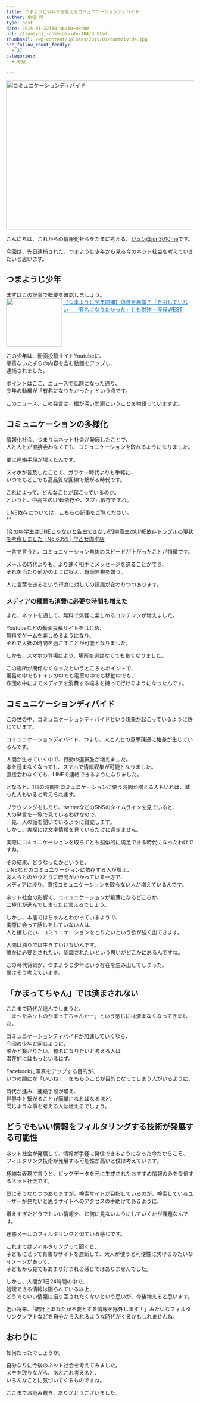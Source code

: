 ```yaml
---
title: つまようじ少年から見えるコミュニケーションディバイド
author: 魚住 惇
type: post
date: 2015-01-22T10:46:19+00:00
url: /tsumayoji-comm-divide-10410.html
thumbnail: /wp-content/uploads/2015/01/commdivide.jpg
scc_follow_count_feedly:
  - 37
categories:
  - 考察

---
```

<img decoding="async" loading="lazy" src="/wp-content/uploads/2015/01/commdivide.jpg" alt="コミュニケーションディバイド" title="commdivide.jpg" border="0" width="600" height="400" /><!--more-->

こんにちは、これからの情報化社会をたまに考える、[ジュン@jun3010me][1]です。

今回は、先日逮捕された、つまようじ少年から見る今のネット社会を考えていきたいと思います。

## つまようじ少年

まずはこの記事で概要を確認しましょう。  
<a href="http://www.sankei.com/west/news/150119/wst1501190045-n1.html" target="_blank"><img decoding="async" loading="lazy" class="alignleft" align="left" border="0" src="http://capture.heartrails.com/150x130/shadow?http://www.sankei.com/west/news/150119/wst1501190045-n1.html" alt="" width="150" height="130" /></a><a style="color:#0070C5;" href="http://www.sankei.com/west/news/150119/wst1501190045-n1.html" target="_blank">【つまようじ少年逮捕】偽装を暴露？「万引していない」　「有名になりたかった」とも供述 &#8211; 産経WEST</a><a href="http://b.hatena.ne.jp/entry/http://www.sankei.com/west/news/150119/wst1501190045-n1.html" target="_blank"><img decoding="async" border="0" src="http://b.hatena.ne.jp/entry/image/http://www.sankei.com/west/news/150119/wst1501190045-n1.html" alt="" /></a><br style="clear:both;" />

この少年は、動画投稿サイトYoutubeに、  
悪質ないたずらの内容を含む動画をアップし、  
逮捕されました。

ポイントはここ、ニュースで話題になった通り、  
少年の動機が「<span class="mky">有名になりたかった</span>」という点です。

このニュース、この発言は、根が深い問題ということを物語っていますよ。

## コミュニケーションの多様化

情報化社会、つまりはネット社会が発展したことで、  
人と人とが直接会わなくても、コミュニケーションを取れるようになりました。

要は連絡手段が増えたんです。

スマホが普及したことで、ガラケー時代よりも手軽に、  
いつでもどこでも高品質な回線で繋がる時代です。

これによって、どんなことが起こっているのか。  
というと、<span class="futoaka">中高生のLINE依存や、スマホ依存</span>ですね。

LINE依存については、こちらの記事をご覧ください。  
**</p> 

<a href="http://jun3010.me/student-line-dependence-6359.html" target="_blank">[今の中学生はLINEじゃないと告白できない!?]中高生のLINE依存トラブルの現状を考察しました | No:6359 | 早乙女珈琲店</a>

</b>  
一言で言うと、<span class="mky">コミュニケーション自体のスピードが上がった</span>ことが特徴です。

メールの時代よりも、より速く相手にメッセージを送ることができ、  
それを当たり前かのように捉え、既読無視を嫌う。

人に言葉を送るという行為に対しての認識が変わりつつあります。

### メディアの種類も消費に必要な時間も増えた

また、ネットを通して、無料で気軽に楽しめるコンテンツが増えました。

Youtubeなどの動画投稿サイトをはじめ、  
無料でゲームを楽しめるようになり、  
それで大抵の時間を過ごすことが可能となりました。

しかも、スマホの登場により、場所を選ばなくても良くなりました。

この<span class="mky">場所が関係なくなった</span>というところもポイントで、  
風呂の中でもトイレの中でも電車の中でも移動中でも、  
布団の中にまでメディアを消費する端末を持って行けるようになったんです。

## コミュニケーションディバイド

この世の中、<span class="futoaka">コミュニケーションディバイド</span>という現象が起こっているように感じています。

コミュニケーションディバイド、つまり、人と人との意思疎通に格差が生じているんです。

人間が生きていく中で、行動の選択肢が増えました。  
本を読まなくなっても、スマホで情報収集が可能となりました。  
直接会わなくても、LINEで連絡できるようになりました。

となると、1日の時間をコミュニケーションに使う時間が増える人もいれば、<span class="futoaka">減った人もいる</span>と考えられます。

ブラウジングをしたり、twitterなどのSNSのタイムラインを見ていると、  
人の発言を一覧で見ているわけなので、  
<span class="mky">一見、人の話を聞いているように錯覚</span>します。  
しかし、実際には文字情報を見ているだけに過ぎません。

<span class="b">実際にコミュニケーションを取らずとも擬似的に満足できる時代</span>になったわけですね。

その結果、どうなったかというと、  
LINEなどのコミュニケーションに依存する人が増え、  
友人らとのやりとりに時間がかかっている一方で、  
<span class="b">メディアに浸り、直接コミュニケーションを取らない人が増えている</span>んです。

ネット社会の影響で、コミュニケーションが希薄になるどころか、  
<span class="mky">二極化が進んでしまった</span>と言えるでしょう。

しかし、本能ではちゃんとわかっているようで、  
実際に会って話しをしていない人は、  
<span class="futoaka">人と接したい、コミュニケーションをとりたい</span>という欲が強く出てきます。

人間は独りでは生きていけないんです。  
誰かに必要とされたい、認識されたいという思いがどこかにあるんですね。

この時代背景が、つまようじ少年という存在を生み出してしまった。  
僕はそう考えています。

## 「かまってちゃん」では済まされない

ここまで時代が進んでしまうと、  
「ま〜たネットのかまってちゃんかー」という感じには済まなくなってきました。

コミュニケーションディバイドが加速していくなら、  
今回の少年と同じように、  
誰かと繋がりたい、有名になりたいと考える人は  
潜在的にはもっといるはず。

Facebookに写真をアップする目的が、  
いつの間にか「いいね！」をもらうことが目的となってしまう人がいるように、

時代が進み、連絡手段が増え、  
世界中と繋がることが簡単になればなるほど、  
同じような事を考える人は増えるでしょう。

## どうでもいい情報をフィルタリングする技術が発展する可能性

ネット社会が発展して、情報が手軽に発信できるようになった今だからこそ、  
<span class="b">フィルタリング技術が発展</span>する可能性が高いと僕は考えています。

極端な表現で言うと、<span class="b">ビッグデータを元に生成されたおすすめ情報のみを受信するネット社会</span>です。

既にそうなりつつありますが、検索サイトが目指しているのが、検索しているユーザーが見たいと思うサイトへのアクセスの手助けであるように、

増えすぎたどうでもいい情報を、如何に見ないようにしていくかが課題なんです。

迷惑メールのフィルタリングと似ている感じです。

これまではフィルタリングって聞くと、  
<span class="b">子どもにとって有害なサイトを遮断して、大人が使うと利便性に欠ける</span>みたいなイメージがあって、  
子どもから見てもあまり好まれる感じではありませんでした。

しかし、人間が1日24時間の中で、  
処理できる情報は限られている以上、  
どうでもいい情報に振り回されたくないという思いが、今後増えると思います。

近い将来、「統計上あなたが不要とする情報を除外します！」みたいなフィルタリングソフトなどを自分から入れるような時代がくるかもしれませんね。

## おわりに

如何だったでしょうか。

自分なりに今後のネット社会を考えてみました。  
メモを取りながら、あれこれ考えると、  
いろんなことに気づいてくるものですね。

ここまでお読み戴き、ありがとうございました。

 [1]: https://twitter.com/jun3010me